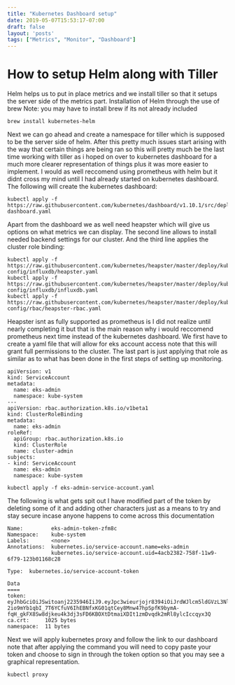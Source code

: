 ```yaml
---
title: "Kubernetes Dashboard setup"
date: 2019-05-07T15:53:17-07:00
draft: false
layout: 'posts'
tags: ["Metrics", "Monitor", "Dashboard"]
---
```

# How to setup Helm along with Tiller
Helm helps us to put in place metrics and we install tiller so that it setups the server side of the metrics part.
Installation of Helm through the use of brew Note: you may have to install brew if its not already included
```
brew install kubernetes-helm
```
Next we can go ahead and create a namespace for tiller which is supposed to be the server side of helm. After this pretty much issues start arising with the way that certain things are being ran so this will pretty much be the last time working with tiller as i hoped on over to kubernetes dashboard for a much more clearer representation of things plus it was more easier to implement. I would as well reccomend using prometheus with helm but it didnt cross my mind until I had already started on kubernetes dashboard. The following will create the kubernetes dashboard:
```
kubectl apply -f https://raw.githubusercontent.com/kubernetes/dashboard/v1.10.1/src/deploy/recommended/kubernetes-dashboard.yaml
```

Apart from the dashboard we as well need heapster which will give us options on what metrics we can display. The second line allows to install needed backend settings for our cluster. And the third line applies the cluster role binding:
```
kubectl apply -f https://raw.githubusercontent.com/kubernetes/heapster/master/deploy/kube-config/influxdb/heapster.yaml
kubectl apply -f https://raw.githubusercontent.com/kubernetes/heapster/master/deploy/kube-config/influxdb/influxdb.yaml
kubectl apply -f https://raw.githubusercontent.com/kubernetes/heapster/master/deploy/kube-config/rbac/heapster-rbac.yaml
```
Heapster isnt as fully supported as prometheus is I did not realize until nearly completing it but that is the main reason why i would reccomend prometheus next time instead of the kubernetes dashboard. 
We first have to create a yaml file that will allow for eks account access note that this will grant full permissions to the cluster. The last part is just applying that role as similar as to what has been done in the first steps of setting up monitoring.
```
apiVersion: v1
kind: ServiceAccount
metadata:
  name: eks-admin
  namespace: kube-system
---
apiVersion: rbac.authorization.k8s.io/v1beta1
kind: ClusterRoleBinding
metadata:
  name: eks-admin
roleRef:
  apiGroup: rbac.authorization.k8s.io
  kind: ClusterRole
  name: cluster-admin
subjects:
- kind: ServiceAccount
  name: eks-admin
  namespace: kube-system
```
```
kubectl apply -f eks-admin-service-account.yaml
```


The following is what gets spit out I have modified part of the token by deleting some of it and adding other characters just as a means to try and stay secure incase anyone happens to come across this documentation
```
Name:         eks-admin-token-zfm8c
Namespace:    kube-system
Labels:       <none>
Annotations:  kubernetes.io/service-account.name=eks-admin
              kubernetes.io/service-account.uid=4acb2382-758f-11w9-6f79-123b01168c28

Type:  kubernetes.io/service-account-token

Data
====
token:      eyJhbGciOiJSwitoanj2235946IiJ9.eyJpc3wieurjojr8394iOiJrdWJlcm5ldGVzL3NlcnZpY2VhY2NvdW50Iiwia3ViZXJuZXRlcy5pby9zZXJ2aWNlYWNjb3VudC9uYW1lc3BhY2UiOiJrdWJlLXN5c3RlbSIsImt1YmVybmV0ZXMuaW8vc2VydmljZWFjY291bnQvc27dhrku94dW50L3NlcnZpY2UtYWNjb3VudC5uYW1lIjoiZWtzLWFkbWluIiwia3ViZXJuZXRlcy5jrjoiowlapurnpby9zZXJ2aWNlYWNjb3VudC9zZXJ2aWNlLWFjY291bnQudWlkIjoiNWJjYjIzODItNzI0Zi0xMWU5LThiOTgtMDIzZTAxMTQ4ZjI4Iiwic3ViIjoic3lzdGVtOnNlcnZpY2VhY2NvdW50Omt1YmUtc3lzdGVtOmVrcy1hZG1pbiJ9.SrpF6KjDzdpbH7lTkuKO4aEbxEi6I8Fd3rP6MpkBt_ZwEGo8b1_kGFORPtKVN3JfLGSrbZNsVxRpZBqzRo69B8Nf3pXnA6fEUcwHwPxcCl164TGQkXR4rb61ki25hVipH2tzNWArUMM2ewQ2wf3XYLnLP5-2io9mYb1qbI_7T6YCfuV6IhEBNfxKG01qtCey8Mnw47hpSpfK9bymA-fqH_gkFX8Sw8djkeu4k3dj3sFD6KBOXtDtmaiXDIt1zmDvqdk2mRl8ylcIccqyx3Q
ca.crt:     1025 bytes
namespace:  11 bytes
```
Next we will apply kubernetes proxy and follow the link to our dashboard note that after applying the command you will need to copy paste your token and choose to sign in through the token option so that you may see a graphical representation.
```
kubectl proxy
```